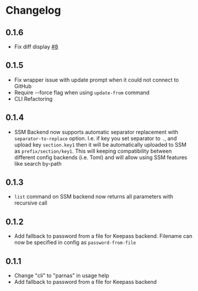 # Changelog

## 0.1.6
* Fix diff display [#8](https://github.com/sndl/parnas/issues/8)

## 0.1.5
* Fix wrapper issue with update prompt when it could not connect to GitHub
* Require --force flag when using `update-from` command
* CLI Refactoring

## 0.1.4

* SSM Backend now supports automatic separator replacement with `separator-to-replace` option.
I.e. if key you set separator to `.`, and upload key `section.key1` then it will be automatically uploaded to SSM as `prefix/section/key1`.
This will keeping compatibility between different config backends (i.e. Toml) and will allow using SSM features like search by-path

## 0.1.3

* `list` command on SSM backend now returns all parameters with recursive call

## 0.1.2

* Add fallback to password from a file for Keepass backend. Filename can now be specified in config as `password-from-file`

## 0.1.1

* Change "cli" to "parnas" in usage help
* Add fallback to password from a file for Keepass backend
